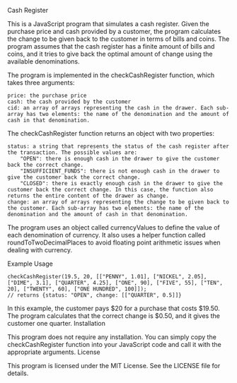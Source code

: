 Cash Register

This is a JavaScript program that simulates a cash register. Given the purchase price and cash provided by a customer, the program calculates the change to be given back to the customer in terms of bills and coins. The program assumes that the cash register has a finite amount of bills and coins, and it tries to give back the optimal amount of change using the available denominations.

The program is implemented in the checkCashRegister function, which takes three arguments:

    price: the purchase price
    cash: the cash provided by the customer
    cid: an array of arrays representing the cash in the drawer. Each sub-array has two elements: the name of the denomination and the amount of cash in that denomination.

The checkCashRegister function returns an object with two properties:

    status: a string that represents the status of the cash register after the transaction. The possible values are:
        "OPEN": there is enough cash in the drawer to give the customer back the correct change.
        "INSUFFICIENT_FUNDS": there is not enough cash in the drawer to give the customer back the correct change.
        "CLOSED": there is exactly enough cash in the drawer to give the customer back the correct change. In this case, the function also returns the entire content of the drawer as change.
    change: an array of arrays representing the change to be given back to the customer. Each sub-array has two elements: the name of the denomination and the amount of cash in that denomination.

The program uses an object called currencyValues to define the value of each denomination of currency. It also uses a helper function called roundToTwoDecimalPlaces to avoid floating point arithmetic issues when dealing with currency.

Example Usage



    checkCashRegister(19.5, 20, [["PENNY", 1.01], ["NICKEL", 2.05], ["DIME", 3.1], ["QUARTER", 4.25], ["ONE", 90], ["FIVE", 55], ["TEN", 20], ["TWENTY", 60], ["ONE HUNDRED", 100]]);
    // returns {status: "OPEN", change: [["QUARTER", 0.5]]}

In this example, the customer pays $20 for a purchase that costs $19.50. The program calculates that the correct change is $0.50, and it gives the customer one quarter.
Installation

This program does not require any installation. You can simply copy the checkCashRegister function into your JavaScript code and call it with the appropriate arguments.
License

This program is licensed under the MIT License. See the LICENSE file for details.